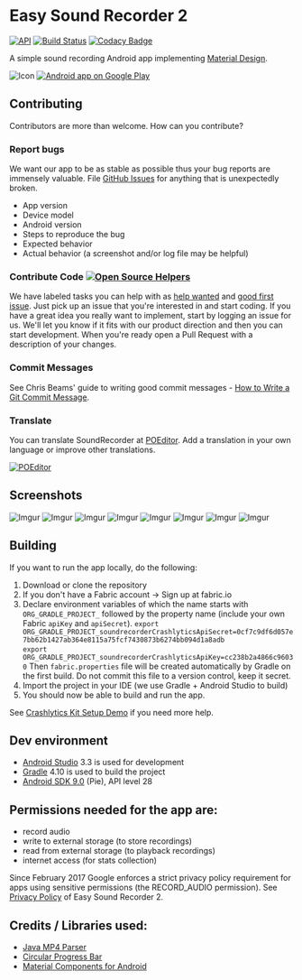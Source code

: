 # Easy Sound Recorder 2
[![API](https://img.shields.io/badge/API-16%2B-green.svg?style=flat)](https://android-arsenal.com/api?level=16) [![Build Status](https://travis-ci.com/naXa777/SoundRecorder.svg?branch=master&style=flat)](https://travis-ci.com/naXa777/SoundRecorder) [![Codacy Badge](https://api.codacy.com/project/badge/Grade/1b4c1e2546784537b6bef070769c34bb)](https://www.codacy.com/app/naXa777/SoundRecorder?utm_source=github.com&amp;utm_medium=referral&amp;utm_content=naXa777/SoundRecorder&amp;utm_campaign=Badge_Grade)

A simple sound recording Android app implementing <a href="https://material.io/">Material Design</a>.

![Icon](https://github.com/naXa777/SoundRecorder/blob/master/app/src/main/res/mipmap-hdpi/ic_launcher.png) [![Android app on Google Play](https://developer.android.com/images/brand/en_app_rgb_wo_60.png)](https://play.google.com/store/apps/details?id=by.naxa.soundrecorder)

## Contributing

Contributors are more than welcome. How can you contribute?

### Report bugs

We want our app to be as stable as possible thus your bug reports are immensely valuable. File [GitHub Issues](https://github.com/naXa777/SoundRecorder/issues) for anything that is unexpectedly broken.

* App version
* Device model
* Android version
* Steps to reproduce the bug
* Expected behavior
* Actual behavior (a screenshot and/or log file may be helpful)

### Contribute Code [![Open Source Helpers](https://www.codetriage.com/naxa777/soundrecorder/badges/users.svg)](https://www.codetriage.com/naxa777/soundrecorder)

We have labeled tasks you can help with as [help wanted](https://github.com/naXa777/SoundRecorder/issues?q=is%3Aissue+is%3Aopen+label%3A%22help+wanted%22) and [good first issue](https://github.com/naXa777/SoundRecorder/issues?q=is%3Aissue+is%3Aopen+label%3A%22good+first+issue%22). Just pick up an issue that you're interested in and start coding. If you have a great idea you really want to implement, start by logging an issue for us. We'll let you know if it fits with our product direction and then you can start development. When you're ready open a Pull Request with a description of your changes.

### Commit Messages

See Chris Beams' guide to writing good commit messages - [How to Write a Git Commit Message](https://chris.beams.io/posts/git-commit/).

### Translate

You can translate SoundRecorder at [POEditor](https://poeditor.com/join/project/IuPsne4VcJ). Add a translation in your own language or improve other translations.

[![POEditor](https://poeditor.com/public/images/logo_small.png)](https://poeditor.com/join/project/IuPsne4VcJ)

## Screenshots

![Imgur](https://i.imgur.com/wxCXesJl.png) ![Imgur](https://i.imgur.com/86sehcjl.png)
![Imgur](https://i.imgur.com/p9Pn9Qgl.png) ![Imgur](https://i.imgur.com/LthDOjHl.png)
![Imgur](https://i.imgur.com/KCODDi8l.png) ![Imgur](https://i.imgur.com/rxeQUDIl.png)
![Imgur](https://i.imgur.com/U6w7dnXl.png) ![Imgur](https://i.imgur.com/ZGRnroNl.png)

## Building

If you want to run the app locally, do the following:

1. Download or clone the repository
2. If you don't have a Fabric account -> Sign up at fabric.io
3. Declare environment variables of which the name starts with `ORG_GRADLE_PROJECT_` followed by the property name (include your own Fabric `apiKey` and `apiSecret`).
     `export ORG_GRADLE_PROJECT_soundrecorderCrashlyticsApiSecret=0cf7c9df6d057e7bb62b1427ab364e8115a75fcf7430873b6274bb094d1a8adb`   
     `export ORG_GRADLE_PROJECT_soundrecorderCrashlyticsApiKey=cc238b2a4866c96030`
   Then `fabric.properties` file will be created automatically by Gradle on the first build. Do not commit this file to a version control, keep it secret.
4. Import the project in your IDE (we use Gradle + Android Studio to build)
5. You should now be able to build and run the app.

See [Crashlytics Kit Setup Demo](https://github.com/plastiv/CrashlyticsDemo) if you need more help.

## Dev environment

- [Android Studio](https://developer.android.com/studio/preview/) 3.3 is used for development
- [Gradle](https://gradle.org/install/) 4.10 is used to build the project
- [Android SDK 9.0](https://developer.android.com/studio/releases/platforms#9.0) (Pie), API level 28

## Permissions needed for the app are:

- record audio
- write to external storage (to store recordings)
- read from external storage (to playback recordings)
- internet access (for stats collection)

Since February 2017 Google enforces a strict privacy policy requirement for apps using sensitive permissions (the RECORD_AUDIO permission). See [Privacy Policy](https://soundrecorder.bitbucket.io/privacy_policy.html) of Easy Sound Recorder 2.

## Credits / Libraries used:

- [Java MP4 Parser](https://github.com/sannies/mp4parser)
- [Circular Progress Bar](https://github.com/yuriy-budiyev/circular-progress-bar)
- [Material Components for Android](https://github.com/material-components/material-components-android)
